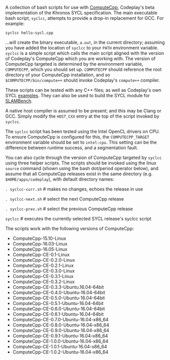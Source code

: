 A collection of bash scripts for use with
[ComputeCpp](https://developer.codeplay.com/computecppce/latest/overview),
Codeplay's beta implementation of the Khronos SYCL specification. The main
executable bash script, `syclcc`, attempts to provide a drop-in replacement for
GCC. For example:

`syclcc hello-sycl.cpp`

...will create the binary executable, `a.out`, in the current directory;
assuming you have added the location of `syclcc` to your `PATH` environment
variable. `syclcc` is a simple script which calls the main script aligned with
the version of Codeplay's ComputeCpp which you are working with. The version of
ComputeCpp targeted is determined by the environment variable, `COMPUTECPP`,
which you should set up. `COMPUTECPP` should reference the root directory of
your ComputeCpp installation, and so `$COMPUTECPP/bin/compute++` should invoke
Codeplay's `compute++` compiler.

These scripts can be tested with any C++ files; as well as Codeplay's own SYCL
[examples](https://github.com/codeplaysoftware/computecpp-sdk). They can also
be used to build the SYCL module for
[SLAMBench](https://github.com/pamela-project/slambench).

A native host compiler is assumed to be present; and this may be Clang or GCC.
Simply modify the `HOST_CXX` entry at the top of the script invoked by `syclcc`.

The `syclcc` script has been tested using the Intel OpenCL drivers on CPU.
To ensure ComputeCpp is configured for this, the `COMPUTECPP_TARGET` environment
variable should be set to `intel:cpu`. This setting can be the difference
between runtime success, and a segmentation fault.

You can also cycle through the version of ComputeCpp targeted by `syclcc` using
three helper scripts. The scripts should be invoked using the linux `source`
command (shown using the bash dot/period operator below), and assume that all
ComputeCpp releases exist in the same directory (e.g. `$HOME/apps/codeplay`),
with default directory names:

`. syclcc-curr.sh` # makes no changes, echoes the release in use

`. syclcc-next.sh` # select the next ComputeCpp release

`. syclcc-prev.sh` # select the previous ComputeCpp release

`syclcc` # executes the currently selected SYCL release's syclcc script

The scripts work with the following versions of ComputeCpp:

* ComputeCpp-15.10-Linux
* ComputeCpp-16.03-Linux
* ComputeCpp-16.05-Linux
* ComputeCpp-CE-0.1-Linux
* ComputeCpp-CE-0.2.0-Linux
* ComputeCpp-CE-0.2.1-Linux
* ComputeCpp-CE-0.3.0-Linux
* ComputeCpp-CE-0.3.1-Linux
* ComputeCpp-CE-0.3.2-Linux
* ComputeCpp-CE-0.3.3-Ubuntu.16.04-64bit
* ComputeCpp-CE-0.4.0-Ubuntu-16.04-64bit
* ComputeCpp-CE-0.5.0-Ubuntu-16.04-64bit
* ComputeCpp-CE-0.5.1-Ubuntu-16.04-64bit
* ComputeCpp-CE-0.6.0-Ubuntu-16.04-64bit
* ComputeCpp-CE-0.6.1-Ubuntu-16.04-64bit
* ComputeCpp-CE-0.7.0-Ubuntu-16.04-x86_64
* ComputeCpp-CE-0.8.0-Ubuntu-16.04-x86_64
* ComputeCpp-CE-0.9.0-Ubuntu-16.04-x86_64
* ComputeCpp-CE-0.9.1-Ubuntu-16.04-x86_64
* ComputeCpp-CE-1.0.0-Ubuntu-16.04-x86_64
* ComputeCpp-CE-1.0.1-Ubuntu-16.04-x86_64
* ComputeCpp-CE-1.0.2-Ubuntu-16.04-x86_64

